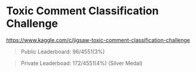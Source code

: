 # Toxic Comment Classification Challenge
https://www.kaggle.com/c/jigsaw-toxic-comment-classification-challenge

>Public Leaderboard: 96/4551(3%)

>Private Leaderboad: 172/4551(4%) (Silver Medal)
